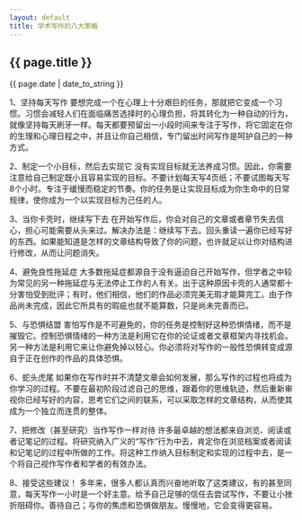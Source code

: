 ```yaml
---
layout: default
title: 学术写作的八大策略
---
```

<h2>{{ page.title }}</h2>

<p>{{ page.date | date_to_string }}</p>


1、坚持每天写作
要想完成一个在心理上十分艰巨的任务，那就把它变成一个习惯。习惯会减轻人们在面临痛苦选择时的心理负担，将其转化为一种自动的行为，就像坚持每天刷牙一样。每天都要预留出一小段时间来专注于写作，将它固定在你的生理和心理日程之中，并且让你自己相信，专门留出时间写作是呵护自己的一种方式。

2、制定一个小目标，然后去实现它
没有实现目标就无法养成习惯。因此，你需要注意给自己制定既小且容易实现的目标。不要计划每天写4页纸；不要试图每天写8个小时。专注于缓慢而稳定的节奏。你的任务是让实现目标成为你生命中的日常规律，使你成为一个以实现目标为己任的人。

3、当你卡壳时，继续写下去
在开始写作后，你会对自己的文章或者章节失去信心，担心可能需要从头来过。解决办法是：继续写下去。回头重读一遍你已经写好的东西。如果能知道是怎样的文章结构导致了你的问题，也许就足以让你对结构进行修改，从而让问题消失。

4、避免良性拖延症
大多数拖延症都源自于没有逼迫自己开始写作，但学者之中较为常见的另一种拖延症与无法停止工作的人有关。出于这种原因卡壳的人通常都十分害怕受到批评；有时，他们相信，他们的作品必须完美无瑕才能算完工。由于作品尚未完成，因此它所具有的瑕疵也就不能算数，只是尚未完善而已。

5、与恐惧结盟
害怕写作是不可避免的，你的任务是控制好这种恐惧情绪，而不是摧毁它。控制恐惧情绪的一种方法是利用它在你的论证或者文章框架内寻找机会。另一种方法是利用它来让你避免掉以轻心。你必须将对写作的一般性恐惧转变成源自于正在创作的作品的具体恐惧。

6、蛇头虎尾
如果你在写作时并不清楚文章会如何发展，那么写作的过程也将成为你学习的过程。不要在最初阶段过滤自己的思维，跟着你的思维轨迹，然后重新审视你已经写好的内容，思考它们之间的联系，可以采取怎样的文章结构，从而使其成为一个独立而连贯的整体。

7、把修改（甚至研究）当作写作一样对待
许多最卓越的想法都来自浏览、阅读或者记笔记的过程。将研究纳入广义的“写作”行为中去，肯定你在浏览档案或者阅读和记笔记的过程中所做的工作。将这种工作纳入目标制定和实现的过程中去，是一个将自己视作写作者和学者的有效办法。

8、接受这些建议！
多年来，很多人都认真而兴奋地听取了这类建议，有的甚至同意，每天写作一小时是一个好主意。给予自己足够的信任去尝试写作，不要让小挫折阻碍你。善待自己；与你的焦虑和恐惧做朋友。慢慢地，它会变得更容易。
